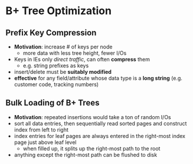 # B+ Tree Optimization
## Prefix Key Compression
- **Motivation**: increase # of keys per node
	- more data with less tree height, fewer I/Os
- Keys in IEs only *direct traffic*, can often **compress** them
	- e.g. string prefixes as keys
- insert/delete must be **suitably modified**
- **effective** for any field/attribute whose data type is a **long string** (e.g. customer code, tracking numbers)
## Bulk Loading of B+ Trees
- **Motivation**: repeated insertions would take a ton of random I/Os
- sort all data entries, then sequentially read sorted pages and construct index from left to right
- index entries for leaf pages are always entered in the right-most index page just above leaf level
	- when filled up, it splits up the right-most path to the root
- anything except the right-most path can be flushed to disk